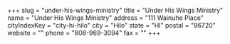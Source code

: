 +++
slug = "under-his-wings-ministry"
title = "Under His Wings Ministry"
name = "Under His Wings Ministry"
address = "111 Wainuhe Place"
cityIndexKey = "city-hi-hilo"
city = "Hilo"
state = "HI"
postal = "96720"
website = ""
phone = "808-969-3094"
fax = ""
+++
